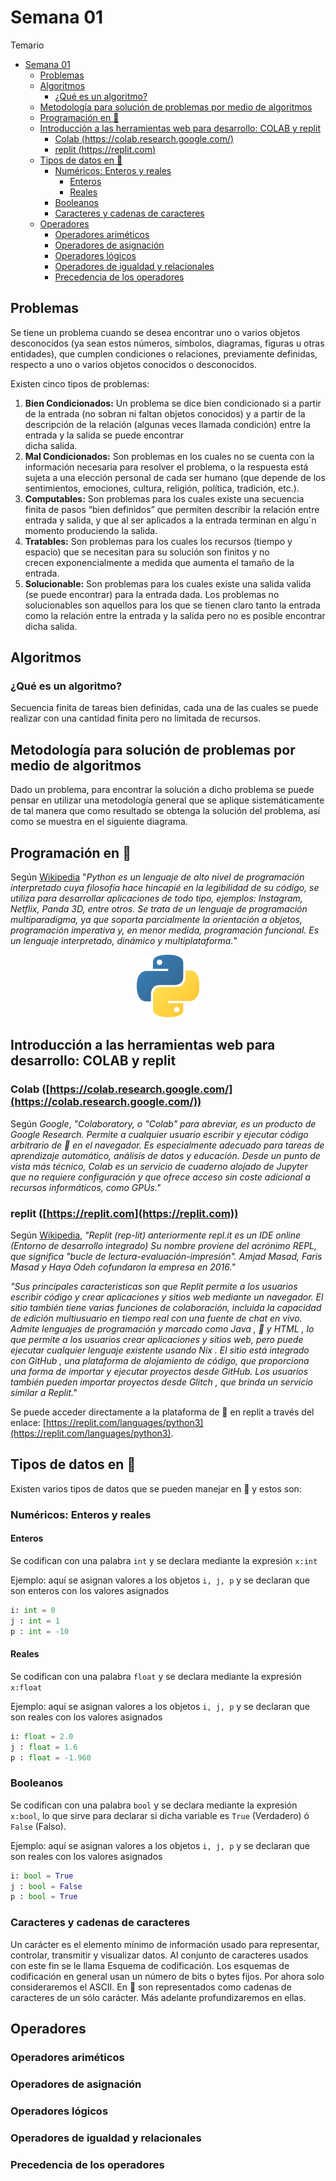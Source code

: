 # Semana 01

Temario
- [Semana 01](#semana-01)
  - [Problemas](#problemas)
  - [Algoritmos](#algoritmos)
    - [¿Qué es un algoritmo?](#qué-es-un-algoritmo)
  - [Metodología para solución de problemas por medio de algoritmos](#metodología-para-solución-de-problemas-por-medio-de-algoritmos)
  - [Programación en :snake:](#programación-en-snake)
  - [Introducción a las herramientas web para desarrollo: COLAB y replit](#introducción-a-las-herramientas-web-para-desarrollo-colab-y-replit)
    - [Colab (https://colab.research.google.com/)](#colab-httpscolabresearchgooglecom)
    - [replit (https://replit.com)](#replit-httpsreplitcom)
  - [Tipos de datos en :snake:](#tipos-de-datos-en-snake)
    - [Numéricos: Enteros y reales](#numéricos-enteros-y-reales)
      - [Enteros](#enteros)
      - [Reales](#reales)
    - [Booleanos](#booleanos)
    - [Caracteres y cadenas de caracteres](#caracteres-y-cadenas-de-caracteres)
  - [Operadores](#operadores)
    - [Operadores ariméticos](#operadores-ariméticos)
    - [Operadores de asignación](#operadores-de-asignación)
    - [Operadores lógicos](#operadores-lógicos)
    - [Operadores de igualdad y relacionales](#operadores-de-igualdad-y-relacionales)
    - [Precedencia de los operadores](#precedencia-de-los-operadores)

## Problemas
Se tiene un problema cuando se desea encontrar uno o varios objetos desconocidos (ya sean estos números, símbolos, diagramas, figuras u otras  
entidades), que cumplen condiciones o relaciones, previamente definidas,
respecto a uno o varios objetos conocidos o desconocidos.

Existen cinco tipos de problemas:

1. **Bien Condicionados:** Un problema se dice bien condicionado si a partir de 
la entrada (no sobran ni faltan objetos conocidos) y a partir 
de la descripción de la relación (algunas veces llamada 
condición) entre la entrada y la salida se puede encontrar  
dicha salida.
2. **Mal Condicionados:** Son problemas en los cuales no se cuenta con la
información necesaria para resolver el problema, o la 
respuesta está sujeta a una elección personal de cada ser 
humano (que depende de los sentimientos, emociones, 
cultura, religión, política, tradición, etc.).
3. **Computables:** Son problemas para los cuales existe una secuencia finita de pasos “bien definidos” que permiten describir la relación  entre 
entrada y salida, y que al ser aplicados a la entrada  terminan 
en algu´n momento produciendo la salida.
4. **Tratables:** Son problemas para los cuales los recursos (tiempo y  
espacio) que se necesitan para su solución son finitos y no  
crecen exponencialmente a medida que aumenta el tamaño 
de la entrada.
5. **Solucionable:** Son problemas para los cuales existe una salida valida (se puede encontrar) para la entrada dada. Los problemas no 
solucionables son aquellos para los que se tienen claro tanto  la entrada como la relación entre la entrada y la salida pero  no es posible encontrar dicha salida.


## Algoritmos

### ¿Qué es un algoritmo?

Secuencia finita de tareas bien definidas, cada una de las cuales se puede realizar con una cantidad finita pero no limitada de recursos.

## Metodología para solución de problemas por medio de algoritmos

Dado un problema, para encontrar la solución a dicho problema se puede 
pensar en utilizar una metodología general que se aplique sistemáticamente de tal manera que como resultado se obtenga la
solución  del problema, así como se muestra en el siguiente diagrama.

## Programación en :snake:

Según [Wikipedia](https://es.wikipedia.org/wiki/Python) "*Python es un lenguaje de alto nivel de programación interpretado cuya filosofía hace hincapié en la legibilidad de su código, se utiliza para desarrollar aplicaciones de todo tipo, ejemplos: Instagram, Netflix, Panda 3D, entre otros. 
Se trata de un lenguaje de programación multiparadigma, ya que soporta parcialmente la orientación a objetos, programación imperativa y, en menor medida, programación funcional. Es un lenguaje interpretado, dinámico y multiplataforma.*"

<center>

![your image caption](python.png)

</center>

## Introducción a las herramientas web para desarrollo: COLAB y replit

### Colab ([https://colab.research.google.com/](https://colab.research.google.com/))

Según *Google*, *"Colaboratory, o "Colab" para abreviar, es un producto de Google Research. Permite a cualquier usuario escribir y ejecutar código arbitrario de :snake: en el navegador. Es especialmente adecuado para tareas de aprendizaje automático, análisis de datos y educación. Desde un punto de vista más técnico, Colab es un servicio de cuaderno alojado de Jupyter que no requiere configuración y que ofrece acceso sin coste adicional a recursos informáticos, como GPUs."* 

### replit ([https://replit.com](https://replit.com))

Según [Wikipedia](https://es.wikipedia.org/wiki/Replit), *"Replit (rep-lit) anteriormente repl.it es un IDE online (Entorno de desarrollo integrado) Su nombre proviene del acrónimo REPL, que significa "bucle de lectura-evaluación-impresión". Amjad Masad, Faris Masad y Haya Odeh cofundaron la empresa en 2016."*

*"Sus principales caracteristicas son que Replit permite a los usuarios escribir código y crear aplicaciones y sitios web mediante un navegador.  El sitio también tiene varias funciones de colaboración, incluida la capacidad de edición multiusuario en tiempo real con una fuente de chat en vivo. Admite lenguajes de programación y marcado como Java , :snake: y HTML , lo que permite a los usuarios crear aplicaciones y sitios web, pero puede ejecutar cualquier lenguaje existente usando Nix . El sitio está integrado con GitHub , una plataforma de alojamiento de código, que proporciona una forma de importar y ejecutar proyectos desde GitHub.  Los usuarios también pueden importar proyectos desde Glitch , que brinda un servicio similar a Replit."* 


Se puede acceder directamente a la plataforma de :snake: en replit a través del enlace: [https://replit.com/languages/python3](https://replit.com/languages/python3).

## Tipos de datos en :snake:
Existen varios tipos de datos que se pueden manejar en :snake: y estos son:
### Numéricos: Enteros y reales

#### Enteros
Se codifican con una palabra ```int``` y se declara mediante la expresión ```x:int```

Ejemplo:
aquí se asignan valores a los objetos ```i, j, p``` y se declaran que son enteros con los valores asignados

```python
i: int = 0
j : int = 1
p : int = -10
```
#### Reales
Se codifican con una palabra ```float``` y se declara mediante la expresión ```x:float```

Ejemplo:
aquí se asignan valores a los objetos ```i, j, p``` y se declaran que son reales con los valores asignados

```python
i: float = 2.0
j : float = 1.6
p : float = -1.960
```
### Booleanos
Se codifican con una palabra ```bool``` y se declara mediante la expresión ```x:bool```, lo que sirve para declarar si dicha variable es ```True``` (Verdadero) ó ```False``` (Falso).

Ejemplo:
aquí se asignan valores a los objetos ```i, j, p``` y se declaran que son reales con los valores asignados

```python
i: bool = True
j : bool = False
p : bool = True
```
### Caracteres y cadenas de caracteres
Un carácter es el elemento mínimo de información usado para representar,  controlar, transmitir y visualizar datos. Al conjunto de caracteres usados  con este fin se le llama
Esquema de codificación. Los esquemas de  codificación en general usan un número de bits o bytes fijos. Por ahora solo consideraremos el ASCII. En :snake: son representados como
cadenas de  caracteres de un sólo carácter. Más  adelante profundizaremos en ellas.
## Operadores

### Operadores ariméticos

### Operadores de asignación

### Operadores lógicos

### Operadores de igualdad y relacionales

### Precedencia de los operadores

